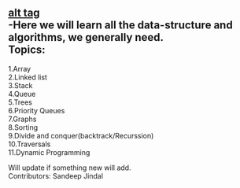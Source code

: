 [alt tag](http://mikaelsyding.com/wp-content/uploads/2015/01/code-for-your-life.jpg?189db0)  
-Here we will learn all the data-structure and algorithms, we generally need.  
Topics:  
--------------------------------------------------------
1.Array  
2.Linked list  
3.Stack  
4.Queue  
5.Trees  
6.Priority Queues  
7.Graphs  
8.Sorting  
9.Divide and conquer(backtrack/Recurssion)  
10.Traversals  
11.Dynamic Programming  


Will update if something new will add.  
Contributors: Sandeep Jindal
